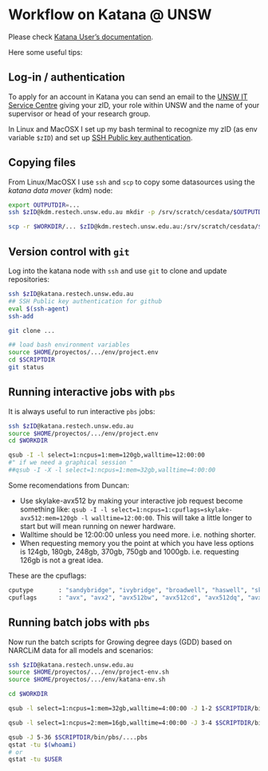 # Workflow on Katana @ UNSW

Please check [Katana User’s documentation](https://unsw-restech.github.io/index.html).

Here some useful tips:

## Log-in / authentication

To apply for an account in Katana you can send an email to the [UNSW IT Service Centre](mailto:ITServiceCentre@unsw.edu.au) giving your zID, your role within UNSW and the name of your supervisor or head of your research group.

In Linux and MacOSX I set up my bash terminal to recognize my zID (as env variable `$zID`) and set up [SSH Public key authentication](https://www.ssh.com/ssh/public-key-authentication).

## Copying files

From Linux/MacOSX I use `ssh` and `scp` to copy some datasources using the *katana data mover* (kdm) node:

```sh
export OUTPUTDIR=...
ssh $zID@kdm.restech.unsw.edu.au mkdir -p /srv/scratch/cesdata/$OUTPUTDIR

scp -r $WORKDIR/... $zID@kdm.restech.unsw.edu.au:/srv/scratch/cesdata/$OUTPUTDIR
```

## Version control with `git`

Log into the katana node with `ssh` and use `git` to clone and update repositories:

```sh
ssh $zID@katana.restech.unsw.edu.au
## SSH Public key authentication for github
eval $(ssh-agent)
ssh-add

git clone ...

## load bash environment variables
source $HOME/proyectos/.../env/project.env
cd $SCRIPTDIR
git status
```

## Running interactive jobs with `pbs`

It is always useful to run interactive `pbs` jobs:

```sh
ssh $zID@katana.restech.unsw.edu.au
source $HOME/proyectos/.../env/project.env
cd $WORKDIR

qsub -I -l select=1:ncpus=1:mem=120gb,walltime=12:00:00
#" if we need a graphical session "
##qsub -I -X -l select=1:ncpus=1:mem=32gb,walltime=4:00:00

```

Some recomendations from Duncan:

* Use skylake-avx512 by making your interactive job request become something like: `qsub -I -l select=1:ncpus=1:cpuflags=skylake-avx512:mem=120gb -l walltime=12:00:00`. This will take a little longer to start but will mean running on newer hardware.
* Walltime should be 12:00:00 unless you need more. i.e. nothing shorter.
* When requesting memory you the point at which you have less options is 124gb, 180gb, 248gb, 370gb, 750gb and 1000gb. i.e. requesting 126gb is not a great idea.

These are the cpuflags:
```sh
cputype       : "sandybridge", "ivybridge", "broadwell", "haswell", "skylake-avx512"
cpuflags      : "avx", "avx2", "avx512bw", "avx512cd", "avx512dq", "avx512f", "avx512vl", "avx512vnni", "avx512_vnni"
```

## Running batch jobs with `pbs`

Now run the batch scripts for Growing degree days (GDD) based on NARCLiM data for all models and scenarios:

```sh
ssh $zID@katana.restech.unsw.edu.au
source $HOME/proyectos/.../env/project-env.sh
source $HOME/proyectos/.../env/katana-env.sh

cd $WORKDIR

qsub -l select=1:ncpus=1:mem=32gb,walltime=4:00:00 -J 1-2 $SCRIPTDIR/bin/pbs/....pbs

qsub -l select=1:ncpus=2:mem=16gb,walltime=4:00:00 -J 3-4 $SCRIPTDIR/bin/pbs/....pbs

qsub -J 5-36 $SCRIPTDIR/bin/pbs/....pbs
qstat -tu $(whoami)
# or 
qstat -tu $USER

```
